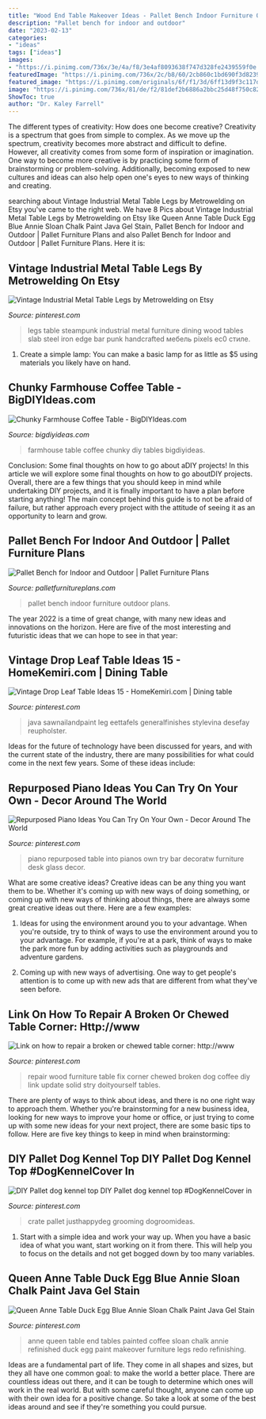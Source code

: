 ```yaml
---
title: "Wood End Table Makeover Ideas - Pallet Bench Indoor Furniture Outdoor Plans"
description: "Pallet bench for indoor and outdoor"
date: "2023-02-13"
categories:
- "ideas"
tags: ["ideas"]
images:
- "https://i.pinimg.com/736x/3e/4a/f8/3e4af8093638f747d328fe2439559f0e.jpg"
featuredImage: "https://i.pinimg.com/736x/2c/b8/60/2cb860c1bd690f3d8239bdc447478d52--queen-anne-table-makeover-duck-egg-blue.jpg"
featured_image: "https://i.pinimg.com/originals/6f/f1/3d/6ff13d9f3c117d7a32efb7f14783bc40.jpg"
image: "https://i.pinimg.com/736x/81/de/f2/81def2b6886a2bbc25d48f750c82a086--steampunk-table-steampunk-furniture.jpg"
ShowToc: true
author: "Dr. Kaley Farrell"
---
```



The different types of creativity: How does one become creative?
Creativity is a spectrum that goes from simple to complex. As we move up the spectrum, creativity becomes more abstract and difficult to define. However, all creativity comes from some form of inspiration or imagination. One way to become more creative is by practicing some form of brainstorming or problem-solving. Additionally, becoming exposed to new cultures and ideas can also help open one's eyes to new ways of thinking and creating.

	

		
searching about Vintage Industrial Metal Table Legs by Metrowelding on Etsy you've came to the right web. We have 8 Pics about Vintage Industrial Metal Table Legs by Metrowelding on Etsy like Queen Anne Table Duck Egg Blue Annie Sloan Chalk Paint Java Gel Stain, Pallet Bench for Indoor and Outdoor | Pallet Furniture Plans and also Pallet Bench for Indoor and Outdoor | Pallet Furniture Plans. Here it is:
		
    
## Vintage Industrial Metal Table Legs By Metrowelding On Etsy

<img loading=lazy src="https://i.pinimg.com/736x/81/de/f2/81def2b6886a2bbc25d48f750c82a086--steampunk-table-steampunk-furniture.jpg" onerror="this.onerror=null;this.src='https://tse2.mm.bing.net/th?id=OIP.81RAVzM_LnCx3waIN1y0fAHaJ4&amp;pid=15.1';" alt="Vintage Industrial Metal Table Legs by Metrowelding on Etsy">

_Source: pinterest.com_

>legs table steampunk industrial metal furniture dining wood tables slab steel iron edge bar punk handcrafted мебель pixels ec0 стиле. 

	

1. Create a simple lamp: You can make a basic lamp for as little as $5 using materials you likely have on hand.

    
## Chunky Farmhouse Coffee Table - BigDIYIdeas.com

<img loading=lazy src="http://www.bigdiyideas.com/wp-content/uploads/2017/03/Chunky-Farmhouse-Coffee-Table.jpg" onerror="this.onerror=null;this.src='https://tse1.mm.bing.net/th?id=OIP.tnxuMKls9Z3IhM5e_CJ1CAHaHX&amp;pid=15.1';" alt="Chunky Farmhouse Coffee Table - BigDIYIdeas.com">

_Source: bigdiyideas.com_

>farmhouse table coffee chunky diy tables bigdiyideas. 

	

Conclusion: Some final thoughts on how to go about aDIY projects!
In this article we will explore some final thoughts on how to go aboutDIY projects. Overall, there are a few things that you should keep in mind while undertaking DIY projects, and it is finally important to have a plan before starting anything! The main concept behind this guide is to not be afraid of failure, but rather approach every project with the attitude of seeing it as an opportunity to learn and grow.

    
## Pallet Bench For Indoor And Outdoor | Pallet Furniture Plans

<img loading=lazy src="http://palletfurnitureplans.com/wp-content/uploads/2014/01/pallet-bench-1.jpg" onerror="this.onerror=null;this.src='https://tse4.mm.bing.net/th?id=OIP.fGy9tCllXcGggKQh_XqDmAHaJ6&amp;pid=15.1';" alt="Pallet Bench for Indoor and Outdoor | Pallet Furniture Plans">

_Source: palletfurnitureplans.com_

>pallet bench indoor furniture outdoor plans. 

	

The year 2022 is a time of great change, with many new ideas and innovations on the horizon. Here are five of the most interesting and futuristic ideas that we can hope to see in that year:

    
## Vintage Drop Leaf Table Ideas 15 - HomeKemiri.com | Dining Table

<img loading=lazy src="https://i.pinimg.com/736x/3e/4a/f8/3e4af8093638f747d328fe2439559f0e.jpg" onerror="this.onerror=null;this.src='https://tse3.mm.bing.net/th?id=OIP.zo5z3IPiAeO2Q0o4B8HYEwHaLI&amp;pid=15.1';" alt="Vintage Drop Leaf Table Ideas 15 - HomeKemiri.com | Dining table">

_Source: pinterest.com_

>java sawnailandpaint leg eettafels generalfinishes stylevina desefay reupholster. 

	

Ideas for the future of technology have been discussed for years, and with the current state of the industry, there are many possibilities for what could come in the next few years. Some of these ideas include: 

    
## Repurposed Piano Ideas You Can Try On Your Own - Decor Around The World

<img loading=lazy src="https://i.pinimg.com/originals/6f/f1/3d/6ff13d9f3c117d7a32efb7f14783bc40.jpg" onerror="this.onerror=null;this.src='https://tse1.mm.bing.net/th?id=OIP.V3kcF5eP4JzZ8Z3i41EsyQHaJ3&amp;pid=15.1';" alt="Repurposed Piano Ideas You Can Try On Your Own - Decor Around The World">

_Source: pinterest.com_

>piano repurposed table into pianos own try bar decoratw furniture desk glass decor. 

	

What are some creative ideas?
Creative ideas can be any thing you want them to be. Whether it's coming up with new ways of doing something, or coming up with new ways of thinking about things, there are always some great creative ideas out there. Here are a few examples: 
1. Ideas for using the environment around you to your advantage. When you're outside, try to think of ways to use the environment around you to your advantage. For example, if you're at a park, think of ways to make the park more fun by adding activities such as playgrounds and adventure gardens. 

2. Coming up with new ways of advertising. One way to get people's attention is to come up with new ads that are different from what they've seen before.

    
## Link On How To Repair A Broken Or Chewed Table Corner: Http://www

<img loading=lazy src="https://i.pinimg.com/736x/a3/07/90/a307907bcfa725494963b3733dba1b59--furniture-repair-furniture-ideas.jpg" onerror="this.onerror=null;this.src='https://tse1.mm.bing.net/th?id=OIP.j3Mo6uksGumJUMMOLjQCSgHaJ4&amp;pid=15.1';" alt="Link on how to repair a broken or chewed table corner: http://www">

_Source: pinterest.com_

>repair wood furniture table fix corner chewed broken dog coffee diy link update solid stry doityourself tables. 

	

There are plenty of ways to think about ideas, and there is no one right way to approach them. Whether you're brainstorming for a new business idea, looking for new ways to improve your home or office, or just trying to come up with some new ideas for your next project, there are some basic tips to follow. Here are five key things to keep in mind when brainstorming: 

    
## DIY Pallet Dog Kennel Top DIY Pallet Dog Kennel Top #DogKennelCover In

<img loading=lazy src="https://i.pinimg.com/736x/a4/ee/22/a4ee2251896d165b8004d6bb8ba087ce.jpg" onerror="this.onerror=null;this.src='https://tse3.mm.bing.net/th?id=OIP.wfLInsii-OACMpxQqZN1uAHaNK&amp;pid=15.1';" alt="DIY Pallet dog kennel top DIY Pallet dog kennel top #DogKennelCover in">

_Source: pinterest.com_

>crate pallet justhappydeg grooming dogroomideas. 

	

1. Start with a simple idea and work your way up. When you have a basic idea of what you want, start working on it from there. This will help you to focus on the details and not get bogged down by too many variables.

    
## Queen Anne Table Duck Egg Blue Annie Sloan Chalk Paint Java Gel Stain

<img loading=lazy src="https://i.pinimg.com/736x/2c/b8/60/2cb860c1bd690f3d8239bdc447478d52--queen-anne-table-makeover-duck-egg-blue.jpg" onerror="this.onerror=null;this.src='https://tse2.mm.bing.net/th?id=OIP.Lj4LEccWLqCP64bNO_8vsgHaKL&amp;pid=15.1';" alt="Queen Anne Table Duck Egg Blue Annie Sloan Chalk Paint Java Gel Stain">

_Source: pinterest.com_

>anne queen table end tables painted coffee sloan chalk annie refinished duck egg paint makeover furniture legs redo refinishing. 

	

Ideas are a fundamental part of life. They come in all shapes and sizes, but they all have one common goal: to make the world a better place. There are countless ideas out there, and it can be tough to determine which ones will work in the real world. But with some careful thought, anyone can come up with their own idea for a positive change. So take a look at some of the best ideas around and see if they're something you could pursue.

